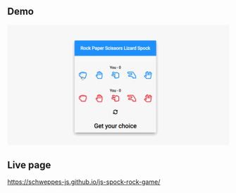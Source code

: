 ## Demo
![Farmers Market Finder - Animated gif demo](demo/demo.gif)
## Live page

https://schweppes-js.github.io/js-spock-rock-game/
